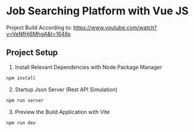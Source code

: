 # Job Searching Platform with Vue JS
Project Build According to: https://www.youtube.com/watch?v=VeNfHj6MhgA&t=1648s

## Project Setup

1. Install Relevant Dependencies with Node Package Manager
```sh
npm install
```

2. Startup Json Server (Rest API Simulation)
```sh
npm run server
```

3. Preview the Build Application with Vite
```sh
npm run dev
```
